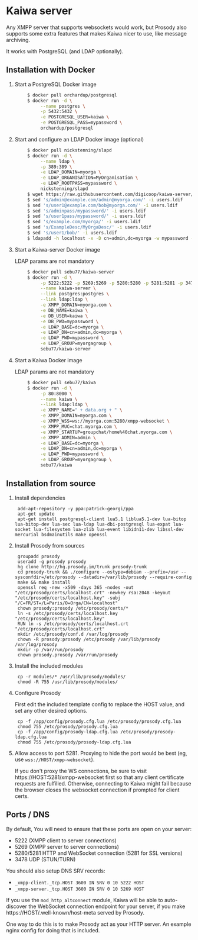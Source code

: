 # Kaiwa server

Any XMPP server that supports websockets would work, but Prosody also supports
some extra features that makes Kaiwa nicer to use, like message archiving.

It works with PostgreSQL (and LDAP optionally).

## Installation with Docker

1. Start a PostgreSQL Docker image
```bash
        $ docker pull orchardup/postgresql
        $ docker run -d \
             --name postgres \
             -p 5432:5432 \
             -e POSTGRESQL_USER=kaiwa \
             -e POSTGRESQL_PASS=mypassword \
             orchardup/postgresql
```

2. Start and configure an LDAP Docker image (optional)
```bash
        $ docker pull nickstenning/slapd
        $ docker run -d \
             --name ldap \
             -p 389:389 \
             -e LDAP_DOMAIN=myorga \
             -e LDAP_ORGANISATION=MyOrganisation \
             -e LDAP_ROOTPASS=mypassword \
             nickstenning/slapd
        $ wget https://raw.githubusercontent.com/digicoop/kaiwa-server/master/users.ldif
        $ sed 's/admin@example.com/admin@myorga.com/' -i users.ldif
        $ sed 's/user1@example.com/bob@myorga.com/' -i users.ldif
        $ sed 's/adminpass/mypassword/' -i users.ldif
        $ sed 's/user1pass/mypassword/' -i users.ldif
        $ sed 's/example.com/myorga/' -i users.ldif
        $ sed 's/ExampleDesc/MyOrgaDesc/' -i users.ldif
        $ sed 's/user1/bob/' -i users.ldif
        $ ldapadd -h localhost -x -D cn=admin,dc=myorga -w mypassword -f users.ldif
```

3. Start a Kaiwa-server Docker image

    LDAP params are not mandatory
```bash
        $ docker pull sebu77/kaiwa-server
        $ docker run -d \
             -p 5222:5222 -p 5269:5269 -p 5280:5280 -p 5281:5281 -p 3478:3478/udp \
             --name kaiwa-server \
             --link postgres:postgres \
             --link ldap:ldap \
             -e XMPP_DOMAIN=myorga.com \
             -e DB_NAME=kaiwa \
             -e DB_USER=kaiwa \
             -e DB_PWD=mypassword \
             -e LDAP_BASE=dc=myorga \
             -e LDAP_DN=cn=admin,dc=myorga \
             -e LDAP_PWD=mypassword \
             -e LDAP_GROUP=myorgagroup \
             sebu77/kaiwa-server
```

4. Start a Kaiwa Docker image

    LDAP params are not mandatory
```bash
        $ docker pull sebu77/kaiwa
        $ docker run -d \
             -p 80:8000 \
             --name kaiwa \
             --link ldap:ldap \
             -e XMPP_NAME=" + data.org + " \
             -e XMPP_DOMAIN=myorga.com \
             -e XMPP_WSS=ws://myorga.com:5280/xmpp-websocket \
             -e XMPP_MUC=chat.myorga.com \
             -e XMPP_STARTUP=groupchat/home%40chat.myorga.com \
             -e XMPP_ADMIN=admin \
             -e LDAP_BASE=dc=myorga \
             -e LDAP_DN=cn=admin,dc=myorga \
             -e LDAP_PWD=mypassword \
             -e LDAP_GROUP=myorgagroup \
             sebu77/kaiwa
```

## Installation from source

1. Install dependencies

        add-apt-repository -y ppa:patrick-georgi/ppa
        apt-get update
        apt-get install postgresql-client lua5.1 liblua5.1-dev lua-bitop lua-bitop-dev lua-sec lua-ldap lua-dbi-postgresql lua-expat lua-socket lua-filesystem lua-zlib lua-event libidn11-dev libssl-dev mercurial bsdmainutils make openssl

2. Install Prosody from sources

        groupadd prosody
        useradd -g prosody prosody
        hg clone http://hg.prosody.im/trunk prosody-trunk
        cd prosody-trunk && ./configure --ostype=debian --prefix=/usr --sysconfdir=/etc/prosody --datadir=/var/lib/prosody --require-config
        make && make install
        openssl req -new -x509 -days 365 -nodes -out "/etc/prosody/certs/localhost.crt" -newkey rsa:2048 -keyout "/etc/prosody/certs/localhost.key" -subj "/C=FR/ST=/L=Paris/O=Orga/CN=localhost"
        chown prosody:prosody /etc/prosody/certs/*
        ln -s /etc/prosody/certs/localhost.key "/etc/prosody/certs/localhost.key"
        RUN ln -s /etc/prosody/certs/localhost.crt "/etc/prosody/certs/localhost.crt"
        mkdir /etc/prosody/conf.d /var/log/prosody
        chown -R prosody:prosody /etc/prosody /var/lib/prosody /var/log/prosody
        mkdir -p /var/run/prosody
        chown prosody.prosody /var/run/prosody

3. Install the included modules

        cp -r modules/* /usr/lib/prosody/modules/
        chmod -R 755 /usr/lib/prosody/modules/

4. Configure Prosody

   First edit the included template config to replace the HOST value, and set any other desired options.

        cp -f /app/config/prosody.cfg.lua /etc/prosody/prosody.cfg.lua
        chmod 755 /etc/prosody/prosody.cfg.lua
        cp -f /app/config/prosody-ldap.cfg.lua /etc/prosody/prosody-ldap.cfg.lua
        chmod 755 /etc/prosody/prosody-ldap.cfg.lua

5. Allow access to port 5281. Proxying to hide the port would be best (eg, use `wss://HOST/xmpp-websocket`).

   If you don't proxy the WS connections, be sure to visit https://HOST:5281/xmpp-websocket first so that
   any client certificate requests are fulfilled. Otherwise, connecting to Kaiwa might fail because the
   browser closes the websocket connection if prompted for client certs.

## Ports / DNS

By default, You will need to ensure that these ports are open on your server:

- 5222 (XMPP client to server connections)
- 5269 (XMPP server to server connections)
- 5280/5281 HTTP and WebSocket connection (5281 for SSL versions)
- 3478 UDP (STUN/TURN)

You should also setup DNS SRV records:

- `_xmpp-client._tcp.HOST 3600 IN SRV 0 10 5222 HOST`
- `_xmpp-server._tcp.HOST 3600 IN SRV 0 10 5269 HOST`

If you use the `mod_http_altconnect` module, Kaiwa will be able to auto-discover the WebSocket connection
endpoint for your server, if you make https://HOST/.well-known/host-meta served by Prosody.

One way to do this is to make Prosody act as your HTTP server. An example nginx config for doing that
is included.


